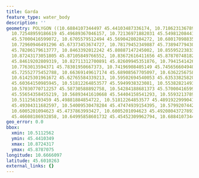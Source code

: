 ```yaml
---
title: Garda
feature_type: water_body
description: ''
geometry: POLYGON ((10.6884107344497 45.44103487336174, 10.71862313678943 45.47860119579462,
  10.72548959186619 45.49689367046157, 10.72136971882031 45.54981208441235, 10.70626351765
  45.57000416599072, 10.6705579512494 45.56904280284272, 10.68017098835705 45.60460228064934,
  10.72960946491296 45.67373453674727, 10.78179452349887 45.73894779430354, 10.8106336348236
  45.78206179613777, 10.8463392012242 45.80887147245002, 10.85595223833275 45.84236543035799,
  10.87243173051805 45.87105849766552, 10.83672616411656 45.87870748182878, 10.82985970903979
  45.84619202809319, 10.82711312700891 45.82609945351876, 10.7941541426383 45.81461472504744,
  10.7763013594371 45.78301950667373, 10.74196908405149 45.74565660494065, 10.71724984577354
  45.72552775452788, 10.66369149617174 45.68908567705097, 10.6362256758629 45.6554995869167,
  10.61425301961672 45.62765584339213, 10.59502694540053 45.63533825820178, 10.51400277548989
  45.60364150985945, 10.51812264853577 45.5949938323081, 10.55382821493727 45.60171991891652,
  10.57030770712257 45.58730588892758, 10.54284188681373 45.57000416599072, 10.58129403524611
  45.55654358455219, 10.56893441610668 45.54404158541293, 10.55932137899903 45.52865069202019,
  10.511256193459 45.49881884854722, 10.51812264853577 45.48919229990411, 10.54009530478284
  45.49304311682597, 10.54009530478284 45.47474939154395, 10.57992074423022 45.45837628615285,
  10.6005201094623 45.4737863993427, 10.6005201094623 45.49208043727893, 10.6169996016476
  45.46608186932858, 10.64995858601732 45.45452309962794, 10.6884107344497 45.44103487336174))
geo_error: 0.0
bbox:
  xmin: 10.5112562
  ymin: 45.4410349
  xmax: 10.8724317
  ymax: 45.8787075
longitude: 10.6666097
latitude: 45.6010263
external_links: {}
---
```

